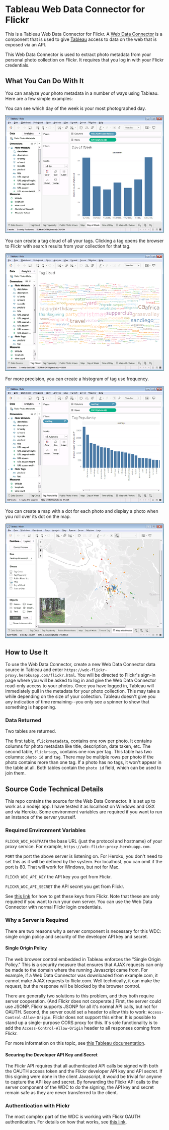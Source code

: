 # Tableau Web Data Connector for Flickr

This is a Tableau Web Data Connector for Flickr.
A [Web Data Connector](https://www.tableau.com/web-data-connector) is a component that is used to give [Tableau](https://www.tableau.com) access to data on the web that is exposed via an API.

This Web Data Connector is used to extract photo metadata from your personal photo collection on Flickr.
It requires that you log in with your Flickr credentials.

## What You Can Do With It

You can analyze your photo metadata in a number of ways using Tableau.
Here are a few simple examples:

You can see which day of the week is your most photographed day.

![day of week graph](images/day-of-week.png)

You can create a tag cloud of all your tags.
Clicking a tag opens the browser to Flickr with search results from your collection for that tag.

![tag cloud](images/tag-cloud.png)

For more precision, you can create a histogram of tag use frequency.

![tag histogram](images/tag-histogram.png)

You can create a map with a dot for each photo and display a photo when you roll over its dot on the map.

![map](images/map.png)

## How to Use It

To use the Web Data Connector, create a new Web Data Connector data source in Tableau and enter `https://wdc-flickr-proxy.herokuapp.com/flickr.html`.
You will be directed to Flickr's sign-in page where you will be asked to log in and give the Web Data Connector read-only access to your photos.
Once you have logged in, Tableau will immediately pull in the metadata for your photo collection.
This may take a while depending on the size of your collection.
Tableau doesn't give you any indication of time remaining--you only see a spinner to show that something is happening.

### Data Returned

Two tables are returned.

The first table, `flickrmetadata`, contains one row per photo.
It contains columns for photo metadata like title, description, date taken, etc.
The second table, `flickrtags`, contains one row per tag.
This table has two columns: `photo id` and `tag`.
There may be multiple rows per photo if the photo contains more than one tag.
If a photo has no tags, it won't appear in the table at all.
Both tables contain the `photo id` field, which can be used to join them.

## Source Code Technical Details

This repo contains the source for the Web Data Connector.
It is set up to work as a nodejs app.
I have tested it as localhost on Windows and OSX and via Heroku.
Some environment variables are required if you want to run an instance of the server yourself.

### Required Environment Variables

`FLICKR_WDC_HOSTPATH` the base URL (just the protocol and hostname) of your proxy service.
For example, `https://wdc-flickr-proxy.herokuapp.com`.

`PORT` the port the above server is listening on.
For Heroku, you don't need to set this as it will be defined by the system.
For localhost, you can omit if the port is 80.
That will work for Windows, but not for Mac.

`FLICKR_WDC_API_KEY` the API key you get from Flickr.

`FLICKR_WDC_API_SECRET` the API secret you get from Flickr.

See [this link](https://www.flickr.com/services/api/misc.api_keys.html) for how to get these keys from Flickr.
Note that these are only required if you want to run your own server.
You can use the Web Data Connector with normal Flickr login credentials.

### Why a Server is Required

There are two reasons why a server component is necessary for this WDC: single origin policy and security of the developer API key and secret.

#### Single Origin Policy

The web browser control embedded in Tableau enforces the "Single Origin Policy."
This is a security measure that ensures that AJAX requests can only be made to the domain where the running Javascript came from.
For example, if a Web Data Connector was downloaded from example.com, it cannot make AJAX requests to flickr.com.
Well technically, it can make the request, but the response will be blocked by the browser control.

There are generally two solutions to this problem, and they both require server cooperation.
(And Flickr does not cooperate.)
First, the server could use JSONP.
Flickr supports JSONP for all it's normal API calls, but not for OAUTH.
Second, the server could set a header to allow this to work: `Access-Control-Allow-Origin`.
Flickr does not support this either.
It is possible to stand up a single-purpose CORS proxy for this.
It's sole functionality is to add the `Access-Control-Allow-Origin` header to all responses coming from Flickr.

For more information on this topic, see [this Tableau documentation](https://onlinehelp.tableau.com/current/api/wdc/en-us/WDC/wdc_cors.htm).

#### Securing the Developer API Key and Secret

The Flickr API requires that all authenticated API calls be signed with both the OAUTH access token and the Flickr developer API key and API secret.
If this signing were done in the client Javascript, it would be trivial for anyone to capture the API key and secret.
By forwarding the Flickr API calls to the server component of the WDC to do the signing, the API key and secret remain safe as they are never transferred to the client.

### Authentication with Flickr

The most complex part of the WDC is working with Flickr OAUTH authentication.
For details on how that works, see [this link](https://www.flickr.com/services/api/auth.oauth.html).
